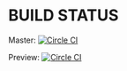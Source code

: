 # BUILD STATUS

Master:  [![Circle CI](https://circleci.com/gh/OffCourse/offcourse-frontend.svg?style=svg)](https://circleci.com/gh/OffCourse/offcourse-frontend)


Preview: [![Circle CI](https://circleci.com/gh/OffCourse/offcourse-frontend/tree/preview.svg?style=svg)](https://circleci.com/gh/OffCourse/offcourse-frontend/tree/preview)
